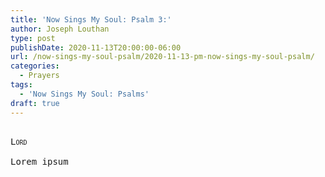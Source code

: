 ```yaml
---
title: 'Now Sings My Soul: Psalm 3:'
author: Joseph Louthan
type: post
publishDate: 2020-11-13T20:00:00-06:00
url: /now-sings-my-soul-psalm/2020-11-13-pm-now-sings-my-soul-psalm/
categories:
  - Prayers
tags:
  - 'Now Sings My Soul: Psalms'
draft: true
---
```


<pre>
<div style="font-variant: small-caps;">
Lord
</div>
Lorem ipsum
</pre>
